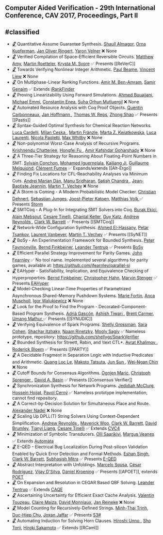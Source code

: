 ## Computer Aided Verification - 29th International Conference, CAV 2017, Proceedings, Part II
#classified
---
-	[🔓](https://doi.org/10.1007/978-3-319-63390-9_19) Quantitative Assume Guarantee Synthesis.
	[Shaull Almagor](https://dblp.org/pid/88/8556.html), [Orna Kupferman](https://dblp.org/pid/k/OrnaKupferman.html), [Jan Oliver Ringert](https://dblp.org/pid/04/7076.html), [Yaron Velner](https://dblp.org/pid/54/9298.html)
	❌ None
-	[🔓](https://doi.org/10.1007/978-3-319-63390-9_1) Verified Compilation of Space-Efficient Reversible Circuits.
	[Matthew Amy](https://dblp.org/pid/116/3046.html), [Martin Roetteler](https://dblp.org/pid/r/MartinRottler.html), [Krysta M. Svore](https://dblp.org/pid/s/KMSvore.html)
	✅ Presents [[ReVerC]]
-	[🔓](https://doi.org/10.1007/978-3-319-63390-9_13) Towards Verifying Nonlinear Integer Arithmetic.
	[Paul Beame](https://dblp.org/pid/b/PaulBeame.html), [Vincent Liew](https://dblp.org/pid/163/2034.html)
	❌ None
-	[🔓](https://doi.org/10.1007/978-3-319-63390-9_32) On Multiphase-Linear Ranking Functions.
	[Amir M. Ben-Amram](https://dblp.org/pid/b/AMBenAmram.html), [Samir Genaim](https://dblp.org/pid/24/2865.html)
	✅ Extends [iRankFinder](../Tools/iRankFinder.md)
-	[🔓](https://doi.org/10.1007/978-3-319-63390-9_28) Proving Linearizability Using Forward Simulations.
	[Ahmed Bouajjani](https://dblp.org/pid/b/AhmedBouajjani.html), [Michael Emmi](https://dblp.org/pid/76/5819.html), [Constantin Enea](https://dblp.org/pid/72/2839.html), [Suha Orhun Mutluergil](https://dblp.org/pid/170/4198.html)
	❌ None
-	[🔓](https://doi.org/10.1007/978-3-319-63390-9_4) Automated Resource Analysis with Coq Proof Objects.
	[Quentin Carbonneaux](https://dblp.org/pid/134/9158.html), [Jan Hoffmann ](https://dblp.org/pid/75/425.html), [Thomas W. Reps](https://dblp.org/pid/r/TWReps.html), [Zhong Shao](https://dblp.org/pid/s/ZhongShao.html)
	✅ Presents [[Pastis]]
-	[🔓](https://doi.org/10.1007/978-3-319-63390-9_20) Syntax-Guided Optimal Synthesis for Chemical Reaction Networks.
	[Luca Cardelli](https://dblp.org/pid/c/LucaCardelli.html), [Milan Ceska ](https://dblp.org/pid/213/3728.html), [Martin Fränzle](https://dblp.org/pid/34/3263.html), [Marta Z. Kwiatkowska](https://dblp.org/pid/k/MartaZKwiatkowska.html), [Luca Laurenti](https://dblp.org/pid/164/5860.html), [Nicola Paoletti](https://dblp.org/pid/15/10263.html), [Max Whitby](https://dblp.org/pid/65/5459.html)
	❌ None
-	[🔓](https://doi.org/10.1007/978-3-319-63390-9_3) Non-polynomial Worst-Case Analysis of Recursive Programs.
	[Krishnendu Chatterjee](https://dblp.org/pid/92/5602.html), [Hongfei Fu ](https://dblp.org/pid/19/7123.html), [Amir Kafshdar Goharshady](https://dblp.org/pid/169/9728.html)
	❌ None
-	[🔓](https://doi.org/10.1007/978-3-319-63390-9_22) A Three-Tier Strategy for Reasoning About Floating-Point Numbers in SMT.
	[Sylvain Conchon](https://dblp.org/pid/30/1882.html), [Mohamed Iguernelala](https://dblp.org/pid/25/9299.html), [Kailiang Ji](https://dblp.org/pid/166/0923.html), [Guillaume Melquiond](https://dblp.org/pid/20/5309.html), [Clément Fumex](https://dblp.org/pid/97/8341.html)
	✅ Expands/extends [[Alt-Ergo]]
-	[🔓](https://doi.org/10.1007/978-3-319-63390-9_27) Finding Fix Locations for CFL-Reachability Analyses via Minimum Cuts.
	[Andrei Marian Dan](https://dblp.org/pid/131/0034.html), [Manu Sridharan](https://dblp.org/pid/83/2559.html), [Satish Chandra ](https://dblp.org/pid/c/SatishChandra.html), [Jean-Baptiste Jeannin](https://dblp.org/pid/11/10454.html), [Martin T. Vechev](https://dblp.org/pid/93/2189.html)
	❌ None
-	[🔓](https://doi.org/10.1007/978-3-319-63390-9_31) A Storm is Coming - A Modern Probabilistic Model Checker.
	[Christian Dehnert](https://dblp.org/pid/124/8982.html), [Sebastian Junges](https://dblp.org/pid/115/4386.html), [Joost-Pieter Katoen](https://dblp.org/pid/k/JoostPieterKatoen.html), [Matthias Volk ](https://dblp.org/pid/116/2813-1.html)
	✅ Presents [Storm](Storm.md)
-	[🔓](https://doi.org/10.1007/978-3-319-63390-9_7) SMTCoq - A Plug-In for Integrating SMT Solvers into Coq.
	[Burak Ekici](https://dblp.org/pid/136/5796.html), [Alain Mebsout](https://dblp.org/pid/116/4639.html), [Cesare Tinelli](https://dblp.org/pid/37/4921.html), [Chantal Keller](https://dblp.org/pid/32/8321.html), [Guy Katz](https://dblp.org/pid/23/10321.html), [Andrew Reynolds ](https://dblp.org/pid/41/9861.html), [Clark W. Barrett](https://dblp.org/pid/b/ClarkWBarrett.html)
	✅ Presents [[SMTCoq]]
-	[🔓](https://doi.org/10.1007/978-3-319-63390-9_14) Network-Wide Configuration Synthesis.
	[Ahmed El-Hassany](https://dblp.org/pid/15/11528.html), [Petar Tsankov](https://dblp.org/pid/40/9612.html), [Laurent Vanbever](https://dblp.org/pid/51/7546.html), [Martin T. Vechev](https://dblp.org/pid/93/2189.html)
	✅ Presents [[SyNET]]
-	[🔓](https://doi.org/10.1007/978-3-319-63390-9_17) BoSy - An Experimentation Framework for Bounded Synthesis.
	[Peter Faymonville](https://dblp.org/pid/05/7445.html), [Bernd Finkbeiner](https://dblp.org/pid/73/4443.html), [Leander Tentrup](https://dblp.org/pid/143/2715.html)
	✅ Presents [BoSy](BoSy.md)
-	[🔓](https://doi.org/10.1007/978-3-319-63390-9_8) Efficient Parallel Strategy Improvement for Parity Games.
	[John Fearnley](https://dblp.org/pid/18/7412.html)
	✅ No tool name. Implemented several algorithms for parity games, available at: https://github.com/jfearnley/parallel-si
-	[🔓](https://doi.org/10.1007/978-3-319-63390-9_29) EAHyper - Satisfiability, Implication, and Equivalence Checking of Hyperproperties.
	[Bernd Finkbeiner](https://dblp.org/pid/73/4443.html), [Christopher Hahn](https://dblp.org/pid/91/9661.html), [Marvin Stenger](https://dblp.org/pid/189/1078.html)
	✅ Presents [EAHyper](EAHyper.md)
-	[🔓](https://doi.org/10.1007/978-3-319-63390-9_9) Model-Checking Linear-Time Properties of Parametrized Asynchronous Shared-Memory Pushdown Systems.
	[Marie Fortin](https://dblp.org/pid/177/6212.html), [Anca Muscholl](https://dblp.org/pid/m/AMuscholl.html), [Igor Walukiewicz](https://dblp.org/pid/27/7046.html)
	❌ None
-	[🔓](https://doi.org/10.1007/978-3-319-63390-9_5) Look for the Proof to Find the Program - Decorated-Component-Based Program Synthesis.
	[Adrià Gascón](https://dblp.org/pid/90/3256.html), [Ashish Tiwari ](https://dblp.org/pid/t/AshishTiwari.html), [Brent Carmer](https://dblp.org/pid/173/1667.html), [Umang Mathur ](https://dblp.org/pid/137/7835.html)
	✅ Presents [[SYNUDIC]]
-	[🔓](https://doi.org/10.1007/978-3-319-63390-9_15) Verifying Equivalence of Spark Programs.
	[Shelly Grossman](https://dblp.org/pid/202/8941.html), [Sara Cohen](https://dblp.org/pid/c/SaraCohen.html), [Shachar Itzhaky](https://dblp.org/pid/62/8636.html), [Noam Rinetzky](https://dblp.org/pid/15/5033.html), [Mooly Sagiv](https://dblp.org/pid/s/SSagiv.html)
	✅ Nameless prototype, repository: https://github.com/shellygr/SparkVerifier
-	[🔓](https://doi.org/10.1007/978-3-319-63390-9_18) Bounded Synthesis for Streett, Rabin, and \text CTL*.
	[Ayrat Khalimov ](https://dblp.org/pid/124/8925.html), [Roderick Bloem](https://dblp.org/pid/80/1300.html)
	✅ Presents [[PARTY]]
-	[🔓](https://doi.org/10.1007/978-3-319-63390-9_26) A Decidable Fragment in Separation Logic with Inductive Predicates and Arithmetic.
	[Quang Loc Le](https://dblp.org/pid/32/8098.html), [Makoto Tatsuta](https://dblp.org/pid/18/5262.html), [Jun Sun ](https://dblp.org/pid/s/JunSun1.html), [Wei-Ngan Chin](https://dblp.org/pid/c/WeiNganChin.html)
	❌ None
-	[🔓](https://doi.org/10.1007/978-3-319-63390-9_12) Cutoff Bounds for Consensus Algorithms.
	[Ognjen Maric](https://dblp.org/pid/31/6410.html), [Christoph Sprenger ](https://dblp.org/pid/s/ChristophSprenger.html), [David A. Basin](https://dblp.org/pid/b/DavidABasin.html)
	✅ Presents [[Consensus Verifier]]
-	[🔓](https://doi.org/10.1007/978-3-319-63390-9_16) Synchronization Synthesis for Network Programs.
	[Jedidiah McClurg](https://dblp.org/pid/124/2960.html), [Hossein Hojjat](https://dblp.org/pid/43/4308.html), [Pavol Cerný](https://dblp.org/pid/34/6556.html)
	✅ Nameless prototype implementation, cannot find repository.
-	[🔓](https://doi.org/10.1007/978-3-319-63390-9_23) A Correct-by-Decision Solution for Simultaneous Place and Route.
	[Alexander Nadel](https://dblp.org/pid/07/2593.html)
	❌ None
-	[🔓](https://doi.org/10.1007/978-3-319-63390-9_24) Scaling Up DPLL(T) String Solvers Using Context-Dependent Simplification.
	[Andrew Reynolds ](https://dblp.org/pid/41/9861.html), [Maverick Woo](https://dblp.org/pid/11/814.html), [Clark W. Barrett](https://dblp.org/pid/b/ClarkWBarrett.html), [David Brumley](https://dblp.org/pid/40/2434.html), [Tianyi Liang](https://dblp.org/pid/137/6983.html), [Cesare Tinelli](https://dblp.org/pid/37/4921.html)
	✅ Extends [CVC4](CVC4.md)
-	[🔓](https://doi.org/10.1007/978-3-319-63390-9_10) Minimization of Symbolic Transducers.
	[Olli Saarikivi](https://dblp.org/pid/117/9611.html), [Margus Veanes](https://dblp.org/pid/42/6841.html)
	✅ Extends [Automata](Automata.md)
-	[🔓](https://doi.org/10.1007/978-3-319-63390-9_6) E-QED - Electrical Bug Localization During Post-silicon Validation Enabled by Quick Error Detection and Formal Methods.
	[Eshan Singh](https://dblp.org/pid/05/9680.html), [Clark W. Barrett](https://dblp.org/pid/b/ClarkWBarrett.html), [Subhasish Mitra](https://dblp.org/pid/30/4561.html)
	✅ Presents [E-QED](../Tools/Not-verifiers/E-QED.md)
-	[🔓](https://doi.org/10.1007/978-3-319-63390-9_11) Abstract Interpretation with Unfoldings.
	[Marcelo Sousa](https://dblp.org/pid/123/7772.html), [César Rodríguez](https://dblp.org/pid/74/9958.html), [Vijay D'Silva](https://dblp.org/pid/17/4551.html), [Daniel Kroening](https://dblp.org/pid/k/DanielKroening.html)
	✅ Presents [[APOET]], extends [POET](POET.md)
-	[🔓](https://doi.org/10.1007/978-3-319-63390-9_25) On Expansion and Resolution in CEGAR Based QBF Solving.
	[Leander Tentrup](https://dblp.org/pid/143/2715.html)
	✅ Extends [CAQE](CAQE.md)
-	[🔓](https://doi.org/10.1007/978-3-319-63390-9_2) Ascertaining Uncertainty for Efficient Exact Cache Analysis.
	[Valentin Touzeau](https://dblp.org/pid/194/2860.html), [Claire Maïza](https://dblp.org/pid/64/2083.html), [David Monniaux](https://dblp.org/pid/m/DavidMonniaux.html), [Jan Reineke](https://dblp.org/pid/67/3331.html)
	❌ None
-	[🔓](https://doi.org/10.1007/978-3-319-63390-9_21) Model Counting for Recursively-Defined Strings.
	[Minh-Thai Trinh](https://dblp.org/pid/78/9861.html), [Duc-Hiep Chu](https://dblp.org/pid/29/10300.html), [Joxan Jaffar](https://dblp.org/pid/j/JoxanJaffar.html)
	✅ Presents [S3#](../Tools/Solvers/S3.md)
-	[🔓](https://doi.org/10.1007/978-3-319-63390-9_30) Automating Induction for Solving Horn Clauses.
	[Hiroshi Unno ](https://dblp.org/pid/24/6058.html), [Sho Torii](https://dblp.org/pid/188/6225.html), [Hiroki Sakamoto](https://dblp.org/pid/159/4524.html)
	✅ Extends [[RCaml]]
